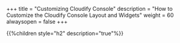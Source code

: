 +++
title = "Customizing Cloudify Console"
description = "How to Customize the Cloudify Console Layout and Widgets"
weight = 60
alwaysopen = false
+++

{{%children style="h2" description="true"%}}
